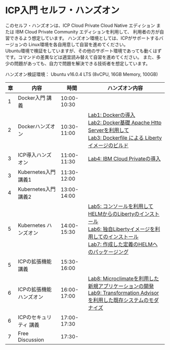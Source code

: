 # ICP入門 セルフ・ハンズオン 

このセルフ・ハンズオンは、ICP Cloud Private Cloud Native エディション または IBM Cloud Private Community エディションを利用して、
利用者の方が自習できるよう想定しています。
ハンズオン環境としては、ICPがサポートするバージョンの Linux環境を各自用意して自習を進めてください。<br>
Ubuntu環境で検証をしていますが、その他のサポート環境であっても動くはずです。コマンドの差異などは適宜読み替えて自習を進めてください。
また、多少の問題があっても、自力で問題を解決できる技術者を想定しています。

ハンズオン検証環境： Ubuntu v16.0.4 LTS (8vCPU, 16GB Memory, 100GB)

|章|内容|時間|ハンズオン内容|
|--|---|---|---------------------------|
|1|Docker入門 講義|10:00-10:30| |
|2|Dockerハンズオン|10:30-11:00|[Lab1: Dockerの導入](https://github.com/ICpTrial/ICPSelfLab/blob/master/Lab1_DockerInstall.md)<br>[Lab2: Docker基礎 Apache Http Serverを利用して](https://github.com/ICpTrial/ICPSelfLab/blob/master/Lab2_DockerBasic.md)<br>[Lab3: Dockerfile による Libertyイメージのビルド](https://github.com/ICpTrial/ICPSelfLab/blob/master/Lab3_CreateDockerfile.md)|
|3|ICP導入ハンズオン|11:00-11:30|[Lab4: IBM Cloud Privateの導入](https://github.com/ICpTrial/ICPSelfLab/blob/master/Lab4_ICPInstall.md)|
|3|Kubernetes入門 講義1|11:30-12:00| |
|4|Kubernetes入門 講義2|13:00-14:00| |
|5|Kubernetes ハンズオン|14:00-15:30|[Lab5: コンソールを利用してHELMからのLibertyのインストール](https://github.com/ICpTrial/ICPSelfLab/blob/master/Lab5_ICPconsole.md)<br>[Lab6: 独自Libertyイメージを利用してのインストール](https://github.com/ICpTrial/ICPSelfLab/blob/master/Lab6_kubeDeployOnICP.md) <br>[Lab7: 作成した定義のHELMへのパッケージング](https://github.com/ICpTrial/ICPSelfLab/blob/master/Lab7_Helm.md)|
|5|ICPの拡張機能 講義|15:30-16:00| |
|6|ICPの拡張機能 ハンズオン|16:00-17:00|[Lab8: Microclimateを利用した新規アプリケーションの開発](https://github.com/ICpTrial/ICPSelfLab/blob/master/Lab8_Microclimate.md)<br>[Lab9: Transformation Advisorを利用した既存システムのモダナイズ](https://github.com/ICpTrial/ICPSelfLab/blob/master/Lab9_TransformationAdvisor.md)|
|6|ICPのセキュリティ 講義|17:00-17:30| |
|7|Free Discussion |17:30- | |
